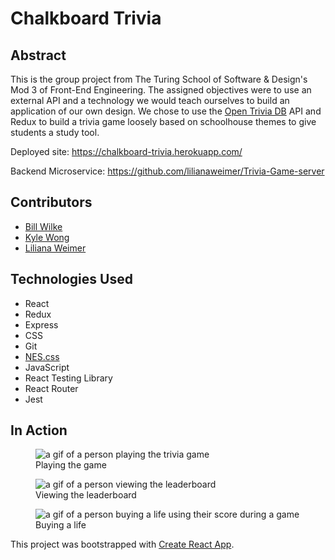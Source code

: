 # Chalkboard Trivia

## Abstract

This is the group project from The Turing School of Software & Design's Mod 3 of Front-End Engineering. The assigned objectives were to use an external API and a technology we would teach ourselves to build an application of our own design. We chose to use the [Open Trivia DB](https://opentdb.com/api_config.php) API and Redux to build a trivia game loosely based on schoolhouse themes to give students a study tool. 

Deployed site: https://chalkboard-trivia.herokuapp.com/

Backend Microservice: https://github.com/lilianaweimer/Trivia-Game-server

## Contributors
- [Bill Wilke](https://github.com/Billwilke42)
- [Kyle Wong](https://github.com/KyleWong2510)
- [Liliana Weimer](https://github.com/lilianaweimer)

## Technologies Used
- React
- Redux
- Express
- CSS
- Git
- [NES.css](https://nostalgic-css.github.io/NES.css/)
- JavaScript
- React Testing Library
- React Router
- Jest

## In Action
<figure>
<img src='src/images/triviagame.gif' alt='a gif of a person playing the trivia game'/>
<figcaption>Playing the game</figcaption>
</figure>

<figure>
<img src='src/images/trivialeaderboard.gif' alt='a gif of a person viewing the leaderboard'/>
<figcaption>Viewing the leaderboard</figcaption>
</figure>

<figure>
<img src='src/images/trivianewlife.gif' alt='a gif of a person buying a life using their score during a game'/>
<figcaption>Buying a life</figcaption>
</figure>

This project was bootstrapped with [Create React App](https://github.com/facebook/create-react-app).
